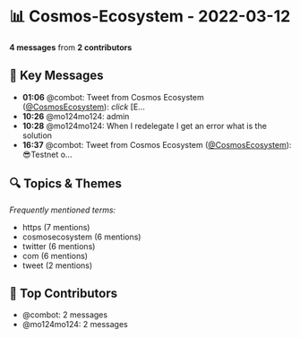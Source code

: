 # 📊 Cosmos-Ecosystem - 2022-03-12
**4 messages** from **2 contributors**

## 💬 Key Messages
- **01:06** @combot: Tweet from Cosmos Ecosystem ([@CosmosEcosystem](https://twitter.com/CosmosEcosystem)):
*click* [E...
- **10:26** @mo124mo124: admin
- **10:28** @mo124mo124: When I redelegate I get an error what is the solution
- **16:37** @combot: Tweet from Cosmos Ecosystem ([@CosmosEcosystem](https://twitter.com/CosmosEcosystem)):
😎Testnet o...

## 🔍 Topics & Themes
*Frequently mentioned terms:*
- https (7 mentions)
- cosmosecosystem (6 mentions)
- twitter (6 mentions)
- com (6 mentions)
- tweet (2 mentions)

## 👥 Top Contributors
- @combot: 2 messages
- @mo124mo124: 2 messages